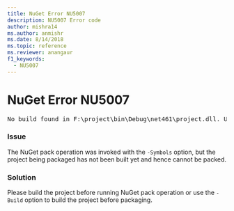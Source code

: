 ```yaml
---
title: NuGet Error NU5007
description: NU5007 Error code
author: mishra14
ms.author: anmishr
ms.date: 8/14/2018
ms.topic: reference
ms.reviewer: anangaur
f1_keywords: 
  - NU5007
---
```


# NuGet Error NU5007
<pre>No build found in F:\project\bin\Debug\net461\project.dll. Use the -Build option or build the project.</pre>

### Issue

The NuGet pack operation was invoked with the `-Symbols` option, but the project being packaged has not been built yet and hence cannot be packed.


### Solution

Please build the project before running NuGet pack operation or use the `-Build` option to build the project before packaging.


